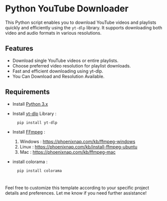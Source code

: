 # Python YouTube Downloader

This Python script enables you to download YouTube videos and playlists quickly and efficiently using the `yt-dlp` library. It supports downloading both video and audio formats in various resolutions.

## Features

- Download single YouTube videos or entire playlists.
- Choose preferred video resolution for playlist downloads.
- Fast and efficient downloading using yt-dlp.
- You Can Download and Resolution Available.

## Requirements

- Install [Python 3.x](https://www.python.org/downloads/)
- Install [yt-dlp](https://github.com/yt-dlp/yt-dlp) Library :

  ```
    pip install yt-dlp
  ```

- Install [FFmpeg](https://ffmpeg.org/download.html) :

  1. Windows : https://phoenixnap.com/kb/ffmpeg-windows
  2. Linux : https://phoenixnap.com/kb/install-ffmpeg-ubuntu
  3. Mac : https://phoenixnap.com/kb/ffmpeg-mac

- install colorama :
  ```
    pip install colorama
  ```

#
Feel free to customize this template according to your specific project details and preferences. Let me know if you need further assistance!